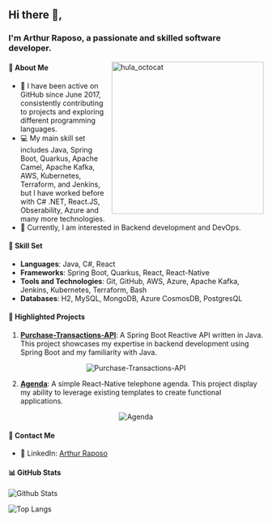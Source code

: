 ## Hi there 👋,
  
### I'm Arthur Raposo, a passionate and skilled software developer.

<img align="right" src="https://octodex.github.com/images/hula_loop_octodex02.gif" alt="hula_octocat" width='300' height="300"/>

#### 🧐 About Me

- 🚀 I have been active on GitHub since June 2017, consistently contributing to projects and exploring different programming languages.
- 💻 My main skill set includes Java, Spring Boot, Quarkus, Apache Camel, Apache Kafka, AWS, Kubernetes, Terraform, and Jenkins, but I have worked before with C# .NET, React.JS, Obserability, Azure and many more technologies.
- 🌱 Currently, I am interested in Backend development and DevOps.
  
#### 💼 Skill Set
  
- **Languages**: Java, C#, React
- **Frameworks**: Spring Boot, Quarkus, React, React-Native
- **Tools and Technologies**: Git, GitHub, AWS, Azure, Apache Kafka, Jenkins, Kubernetes, Terraform, Bash
- **Databases**: H2, MySQL, MongoDB, Azure CosmosDB, PostgresQL
  
#### 🌟 Highlighted Projects

1. [**Purchase-Transactions-API**](https://github.com/kaireaver/Purchase-Transactions-API): A Spring Boot Reactive API written in Java. This project showcases my expertise in backend development using Spring Boot and my familiarity with Java.

<p align="center">
<img src="https://github-readme-stats.vercel.app/api/pin/?username=kaireaver&repo=Purchase-Transactions-API" alt="Purchase-Transactions-API">
</p>

2. [**Agenda**](https://github.com/kaireaver/Agenda): A simple React-Native telephone agenda. This project display my ability to leverage existing templates to create functional applications.

<p align="center">
<img src="https://github-readme-stats.vercel.app/api/pin/?username=kaireaver&repo=Agenda" alt="Agenda">
</p>
  
#### 💬 Contact Me

- 💼 LinkedIn: [Arthur Raposo](https://linkedin.com/in/arthurraposo)
  
#### 📊 GitHub Stats

![Github Stats](https://github-readme-stats.vercel.app/api?username=kaireaver&show_icons=true&count_private=true)

![Top Langs](https://github-readme-stats.vercel.app/api/top-langs/?username=kaireaver&layout=compact)
